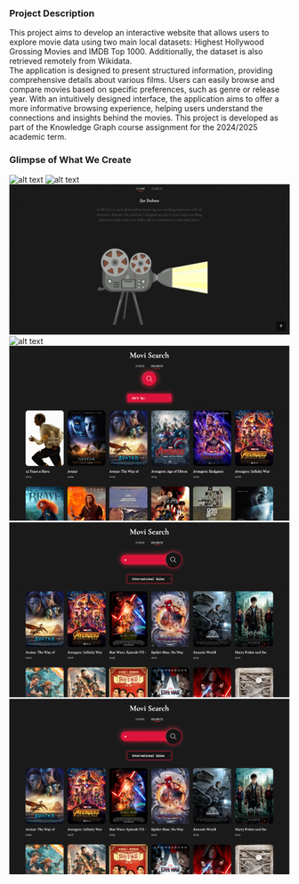 ### Project Description
This project aims to develop an interactive website that allows users to explore movie data using two main local datasets: Highest Hollywood Grossing Movies and IMDB Top 1000. Additionally, the dataset is also retrieved remotely from Wikidata.
<br>
The application is designed to present structured information, providing comprehensive details about various films. Users can easily browse and compare movies based on specific preferences, such as genre or release year. With an intuitively designed interface, the application aims to offer a more informative browsing experience, helping users understand the connections and insights behind the movies. This project is developed as part of the Knowledge Graph course assignment for the 2024/2025 academic term.

### Glimpse of What We Create
![alt text](image.png)
![alt text](image-1.png)
![alt text](image-2.png)
![alt text](image-3.png)
![alt text](image-4.png)
![alt text](Picture1.png)
![alt text](image-5.png)